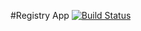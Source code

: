 #Registry App  [![Build Status](https://travis-ci.org/JayK31/registry-app.svg?branch=master)](https://travis-ci.org/JayK31/registry-app)